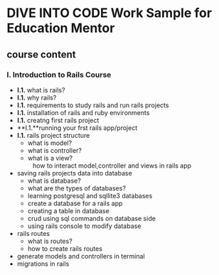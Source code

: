 
# DIVE INTO CODE Work Sample for Education Mentor
## course content
### I. Introduction to Rails Course
  * **I.1.** what is rails?
  * **I.1.** why rails? 
  * **I.1.** requirements to study rails and run rails projects
  * **I.1.** installation of rails and ruby environments
  * **I.1.** creatng first rails project
  *  **I.1.**running your frst rails app/project
  * **I.1.** rails project structure
    * what is model?
    * what is controller?
    * what is a view?
  <br/> &ensp; how to interact model,controller and views in rails app
  * saving rails projects data into database
    * what is database?
    * what are the types of databases?
    * learning postgresql and sqllite3 databases
    * create a database for a rails app
    * creating a table in database
    * crud using sql commands on database side
    * using rails console to modify database
  * rails routes
    * what is routes?
    * how to create rails routes
  * generate models and controllers in terminal
  * migrations in rails

